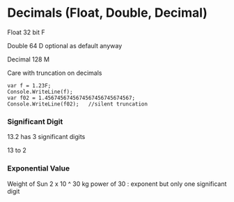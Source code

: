 # Decimals (Float, Double, Decimal)

Float   32 bit     F

Double   64        D  optional as default anyway 

Decimal   128     M

Care with truncation on decimals

    var f = 1.23F;
    Console.WriteLine(f);
    var f02 = 1.4567456745674567456745674567;
    Console.WriteLine(f02);   //silent truncation
    
    
    
    
    

### Significant Digit

13.2  has 3 significant digits

13      to   2

### Exponential Value

Weight of Sun    2 x 10 ^ 30 kg         power of 30 : exponent  but only one significant digit